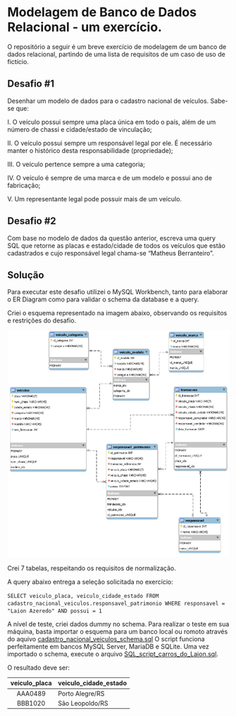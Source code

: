 # Modelagem de Banco de Dados Relacional - um exercício.
O repositório a seguir é um breve exercício de modelagem de um banco de dados relacional, partindo de uma lista de requisitos de um caso de uso de fictício.

## Desafio #1

Desenhar um modelo de dados para o cadastro nacional de veículos. Sabe-se que:

I. O veículo possui sempre uma placa única em todo o país, além de um número de chassi e cidade/estado de vinculação;

II. O veículo possui sempre um responsável legal por ele. É necessário manter o histórico desta responsabilidade (propriedade);

III. O veículo pertence sempre a uma categoria;

IV. O veículo é sempre de uma marca e de um modelo e possui ano de fabricação;

V. Um representante legal pode possuir mais de um veículo.



## Desafio #2

Com base no modelo de dados da questão anterior, escreva uma query SQL que retorne as placas e estado/cidade de todos os veículos que estão cadastrados e cujo responsável legal chama-se “Matheus Berranteiro”.

## Solução

Para executar este desafio utilizei o MySQL Workbench, tanto para elaborar o ER Diagram como para validar o schema da database e a query.

Criei o esquema representado na imagem abaixo, observando os requisitos e restrições do desafio.

![Cadastro de Veículos](cadastro_nacional_veiculos.png)

Crei 7 tabelas, respeitando os requisitos de normalização.

A query abaixo entrega a seleção solicitada no exercício:

`SELECT veiculo_placa, veiculo_cidade_estado FROM cadastro_nacional_veiculos.responsavel_patrimonio WHERE responsavel = "Laion Azeredo" AND possui = 1`

A nível de teste, criei dados dummy no schema. Para realizar o teste em sua máquina, basta importar o esquema para um banco local ou romoto através do aquivo [cadastro_nacional_veiculos_schema.sql](cadastro_nacional_veiculos_schema.sql) O script funciona perfeitamente em bancos MySQL Server, MariaDB e SQLite. 
Uma vez importado o schema, execute o arquivo [SQL_script_carros_do_Laion.sql](SQL_script_carros_do_Laion.sql).

O resultado deve ser:

|veiculo_placa|veiculo_cidade_estado|
|:-:	|---          	|
|AAA0489|Porto Alegre/RS|
|BBB1020|São Leopoldo/RS|

	






